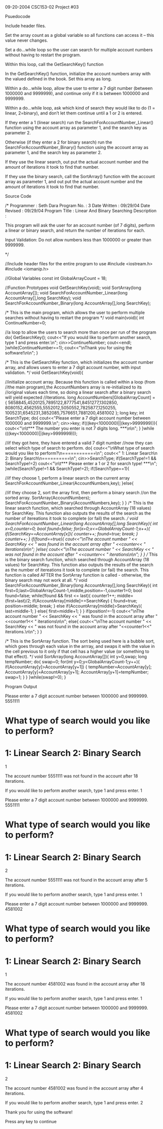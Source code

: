 09-20-2004
CSC153-02
Project #03

Psuedocode

Include header files.

Set the array count as a global variable so all functions can access it – this value never changes.

Set a do…while loop so the user can search for multiple account numbers without having to restart the program.

Within this loop, call the GetSearchKey() function

In the GetSearchKey() function, initialize the account numbers array with the valued defined in the book. Set this array as long.

Within a do…while loop, allow the user to enter a 7 digit number (between 1000000 and 9999999), and continue only if it is between 1000000 and 9999999.

Within a do…while loop, ask which kind of search they would like to do (1 = linear, 2=binary), and don’t let them continue until a 1 or 2 is entered.

If they enter a 1 (linear search) run the SearchForAccountNumber_Linear() function using the account array as parameter 1, and the search key as parameter 2.

Otherwise (if they enter a 2 for binary search) run the SearchForAccountNumber_Binary() function using the account array as parameter 1, and the search key as parameter 2.

If they use the linear search, out put the actual account number and the amount of iterations it took to find that number.

If they use the binary search, call the SortArray() function with the account array as parameter 1, and out put the actual account number and the amount of iterations it took to find that number.


Source Code

/*
Programmer		: Seth Dara
Program No.		: 3
Date Written	: 09/29/04
Date Revised	: 09/29/04
Program Title	: Linear And Binary Searching
Description		:
 
  This program will ask the user for an account number (of 7 digits), perform a linear or binary
  search, and return the number of iterations for each.
  
  Input Validation: Do not allow numbers less than 1000000 or greater than 9999999.
 
*/
 
//Include header files for the entire program to use
#include <iostream.h>
#include <iomanip.h>
 
//Global Variables
const int GlobalArrayCount = 18;
 
//Function Prototypes
void GetSearchKey(void);
void SortArray(long AccountArray[]);
void SearchForAccountNumber_Linear(long AccountArray[],long SearchKey);
void SearchForAccountNumber_Binary(long AccountArray[],long SearchKey);
 
 
/*
This is the main program, which allows the user to perform multiple searches without
having to restart the program
*/
void main(void){
int ContinueNumber=0;
 
//a loop to allow the users to search more than once per run of the program
do{
GetSearchKey();
cout<<"If you would like to perform another search, type 1 and press enter.\n";
cin>>ContinueNumber;
cout<<endl;
}while(ContinueNumber==1);
cout<<"\nThank you for using the software!\n\n";
}
 
/*
This is the GetSearchKey function, which initializes the account number array,
and allows users to enter a 7 digit account number, with input validation.
*/
void GetSearchKey(void){
 
//initialize account array. Because this function is called within a loop (from
//the main program),the AccountNumbers array is re-initialized to its
//original values each time, so doing a linear search after a binary search will yield expected
//iterations.
long AccountNumbers[GlobalArrayCount] = {
5658845,4520125,7895122,8777541,8451277,1302850,
8080152,4562555,5552012,5050552,7825877,1250255,
1005231,6545231,3852085,7576651,7881200,4581002
};
long key;
int SearchType;
do{
cout<<"Please enter a 7 digit account number between 1000000 and 9999999.\n";
cin>>key;
if(((key<1000000)||(key>9999999))){
cout<<"\n\t*** The number you enter is not 7 digits long. ***\n\n";
}
}while (((key<1000000)||(key>9999999)));
 
//if they got here, they have entered a valid 7 digit number
//now they can select which type of search to perform.
do{
cout<<"\nWhat type of search would you like to perform?\n============\n";
cout<<" 1: Linear Search\n 2: Binary Search\n==========\n";
cin>>SearchType;
if(SearchType!=1 && SearchType!=2)
cout<<"\n\t*** Please enter a 1 or 2 for search type! ***\n";
}while(SearchType!=1 && SearchType!=2);
if(SearchType==1){
 
//if they choose 1, perform a linear search on the current array
SearchForAccountNumber_Linear(AccountNumbers,key);
}else{
 
//if they choose 2, sort the array first, then perform a binary search
//on the sorted array.
SortArray(AccountNumbers);
SearchForAccountNumber_Binary(AccountNumbers,key);
}
}
/*
This is the linear search function, which searched through AccountArray (18 values) for
SearchKey. This function also outputs the results of the search as the number of itereations
it took to complete (or fail) the search.
*/
void SearchForAccountNumber_Linear(long AccountArray[],long SearchKey){
int x=0,counter=0;
bool found=false;
for(x=0;x<=GlobalArrayCount-1;x++){
if(SearchKey==AccountArray[x]){
counter++;
found=true;
break;
}
counter++;
}
if(found==true){
cout<<"\nThe account number " << SearchKey << " was found in the account array after " <<counter<< " iterations\n\n";
}else{
cout<<"\nThe account number " << SearchKey << " was not found in the account after " <<counter<< " iterations\n\n";
}
}
/*
This is the binary search function, which searched through AccountArray (18 values) for
SearchKey. This function also outputs the results of the search as the number of itereations
it took to complete (or fail) the search. This function is called AFTER the SortArray
function is called - otherwise, the binary search may not work at all.
*/
void SearchForAccountNumber_Binary(long AccountArray[],long SearchKey){
int first=0,last=GlobalArrayCount-1,middle,position=-1,counter1=0;
bool found=false;
while(!found && first <= last){
counter1++;
middle=(first+last)/2;
if(AccountArray[middle]==SearchKey)
{
found=true;
position=middle;
break;
}
else if(AccountArray[middle]>SearchKey){
last=middle-1;
}
else{
first=middle+1;
}
}
if(position!=-1)
cout<<"\nThe account number " << SearchKey << " was found in the account array after " <<counter1<< " iterations\n\n";
else{
cout<<"\nThe account number " << SearchKey << " was not found in the account array after "<<counter1<<" iterations.\n\n";
}
}
 
/*
This is the SortArray function. The sort being used here is a bubble sort, which goes through
each value in the arrray, and swaps it with the value in the cell previous to it only if that cell
has a higher value (or something to that effect).
*/
void SortArray(long AccountArray[]){
int y=0,swap;
long tempNumber;
do{
swap=0;
for(int y=0;y<GlobalArrayCount-1;y++){
if(AccountArray[y]>AccountArray[y+1])
{
tempNumber=AccountArray[y];
AccountArray[y]=AccountArray[y+1];
AccountArray[y+1]=tempNumber;
swap=1;
}
}
}while(swap!=0);
}

Program Output

 Please enter a 7 digit account number between 1000000 and 9999999.
5551111
 
What type of search would you like to perform?
============
 1: Linear Search
 2: Binary Search
==========
1
 
The account number 5551111 was not found in the account after 18 iterations.
 
If you would like to perform another search, type 1 and press enter.
1
 
Please enter a 7 digit account number between 1000000 and 9999999.
5551111
 
What type of search would you like to perform?
============
 1: Linear Search
 2: Binary Search
==========
2
 
The account number 5551111 was not found in the account array after 5 iterations.
 
If you would like to perform another search, type 1 and press enter.
1
 
Please enter a 7 digit account number between 1000000 and 9999999.
4581002
 
What type of search would you like to perform?
============
 1: Linear Search
 2: Binary Search
==========
1
 
The account number 4581002 was found in the account array after 18 iterations.
 
If you would like to perform another search, type 1 and press enter.
1
 
Please enter a 7 digit account number between 1000000 and 9999999.
4581002
 
What type of search would you like to perform?
============
 1: Linear Search
 2: Binary Search
==========
2
 
The account number 4581002 was found in the account array after 4 iterations.
 
If you would like to perform another search, type 1 and press enter.
2
 
Thank you for using the software!
 
Press any key to continue



